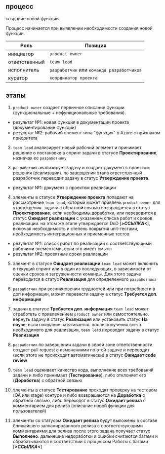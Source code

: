 ## процесс

создание новой функции.

Процесс начинается при выявлении необходимости создания новой функции.

Роль | Позиция
--- | ---
инициатор | `product owner`
ответственный | `team lead`
исполнитель | `разработчик` или `команда разработчиков`
куратор | `координатор проекта`


## этапы

1. `product owner` создает первичное описание функции (функциональные + нефункциональные требования).
  - результат №1: новая функция в документации проекта (документирование функции)
  - результат №2: рабочий элемент типа "функция" в Azure с признаком приоритета

2. `team lead` анализирует новый рабочий элемент и принимает решение о постановке в спринт задачи в статусе **Проектирование**, назначая ее `разработчику`

3. `разработчик` анализирует задачу и создает документ с проектом решения (реализации). по завершении этапа ответственный разработчик переводит задачу в статус **Утверждение проекта**.
  - результат №1: документ с проектом реализации

4. элементы в статусе **Утверждение проекта** попадают на рассмотрение `team lead`, который может привлечь `product owner` для утверждения. задача с обратной связью возвращается в статус **Проектирование**, если необходимы доработки, или переводится в статус **Ожидает реализации** с указанием списка работ и сроков реализации. на этом же этапе утверждается DoD [**_>ССЫЛКА<_**], включая необходимость и степень покрытия unit-тестами, необходимость интеграционных и приемочных тестов
  - результат №1: список работ по реализации с соответствующими рабочими элементами, если это имеет смысл
  - результат №2: проектные сроки реализации

5. элемент в статусе **Ожидает реализации** `team lead` может включить в текущий спринт или в один из последующих, в зависимости от оценки сроков и загруженности команды. Для этого задача переводится в статус **Реализация** для определенного `разработчика`

6. `разработчик` при возникновении трудностей или при потребности в доп информации, может перевести задачу в статус **Требуется доп. информация**

7. задачи в статусе **Требуется доп. информация** `team lead` может отработать с привлечением `product owner` или самостоятельно. вернуть задачу в статус **Реализация** или установить статус **На паузе**, если ожидание затягивается. после получения всего необходимого для реализации, `team lead` переводит задачу в статус **Реализация**

8. `разработчик` по завершении задачи в своей зоне ответственности создает pull request с изменениями по этой задаче и переводит (если этого не происходит автоматически) в статус **Ожидает code review**

9. `team lead` оценивает качество кода, выполнение всех требований задачи и либо принимает (**Тестирование**), либо отклоняет его (**Доработка**) с обратной связью

10. элементы в статусе **Тестирование** проходят проверку на тестовом (QA или stage) контуре и либо возвращаются на **Доработка** с обратной связью, либо переходят в статус **Ожидает релиза** с комментарием для релиза (описание новой функции для пользователей)

11. элементы со статусом **Ожидает релиза** будут выложены в составе ближайшего запланированного релиза с соответствующими комментариями для релиза после этого задача получает статус **Выполнено**. дальнешие недоработки и ошибки считаются багами и обрабатываются в соответствии с процессом Работы с багами [**_>ССЫЛКА<_**]
